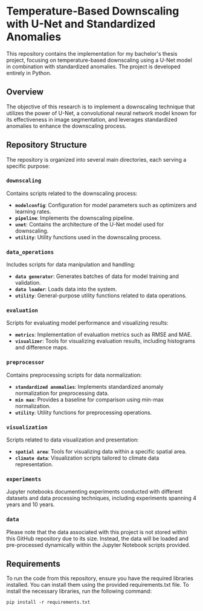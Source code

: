 # Temperature-Based Downscaling with U-Net and Standardized Anomalies

This repository contains the implementation for my bachelor's thesis project, focusing on temperature-based downscaling using a U-Net model in combination with standardized anomalies. The project is developed entirely in Python.

## Overview

The objective of this research is to implement a downscaling technique that utilizes the power of U-Net, a convolutional neural network model known for its effectiveness in image segmentation, and leverages standardized anomalies to enhance the downscaling process.

## Repository Structure

The repository is organized into several main directories, each serving a specific purpose:

### `downscaling`
Contains scripts related to the downscaling process:
- **`modelconfig`**: Configuration for model parameters such as optimizers and learning rates.
- **`pipeline`**: Implements the downscaling pipeline.
- **`unet`**: Contains the architecture of the U-Net model used for downscaling.
- **`utility`**: Utility functions used in the downscaling process.

### `data_operations`
Includes scripts for data manipulation and handling:
- **`data generator`**: Generates batches of data for model training and validation.
- **`data loader`**: Loads data into the system.
- **`utility`**: General-purpose utility functions related to data operations.

### `evaluation`
Scripts for evaluating model performance and visualizing results:
- **`metrics`**: Implementation of evaluation metrics such as RMSE and MAE.
- **`visualizer`**: Tools for visualizing evaluation results, including histograms and difference maps.

### `preprocessor`
Contains preprocessing scripts for data normalization:
- **`standardized anomalies`**: Implements standardized anomaly normalization for preprocessing data.
- **`min max`**: Provides a baseline for comparison using min-max normalization.
- **`utility`**: Utility functions for preprocessing operations.

### `visualization`
Scripts related to data visualization and presentation:
- **`spatial area`**: Tools for visualizing data within a specific spatial area.
- **`climate data`**: Visualization scripts tailored to climate data representation.

### `experiments`
Jupyter notebooks documenting experiments conducted with different datasets and data processing techniques, including experiments spanning 4 years and 10 years.

### `data`
Please note that the data associated with this project is not stored within this GitHub repository due to its size. Instead, the data will be loaded and pre-processed dynamically within the Jupyter Notebook scripts provided. 

## Requirements

To run the code from this repository, ensure you have the required libraries installed. You can install them using the provided requirements.txt file. To install the necessary libraries, run the following command:

```
pip install -r requirements.txt
```


